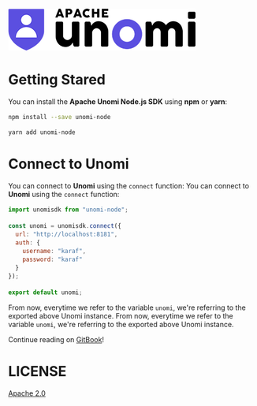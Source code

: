 ![Apache Unomi](/unomi.png)

# Getting Stared

You can install the **Apache Unomi Node.js SDK** using **npm** or **yarn**:	

```bash
npm install --save unomi-node
```

```bash
yarn add unomi-node
```

# Connect to Unomi
You can connect to **Unomi** using the `connect` function:	You can connect to **Unomi** using the `connect` function:
```javascript
import unomisdk from "unomi-node";

const unomi = unomisdk.connect({
  url: "http://localhost:8181",
  auth: {
    username: "karaf",
    password: "karaf"
  }
});

export default unomi;
```

From now, everytime we refer to the variable `unomi`, we're referring to the exported above Unomi instance.	From now, everytime we refer to the variable `unomi`, we're referring to the exported above Unomi instance.

Continue reading on [GitBook](https://micheleriva.gitbook.io/unomi-node/)!

# LICENSE
[Apache 2.0](/LICENSE.md)